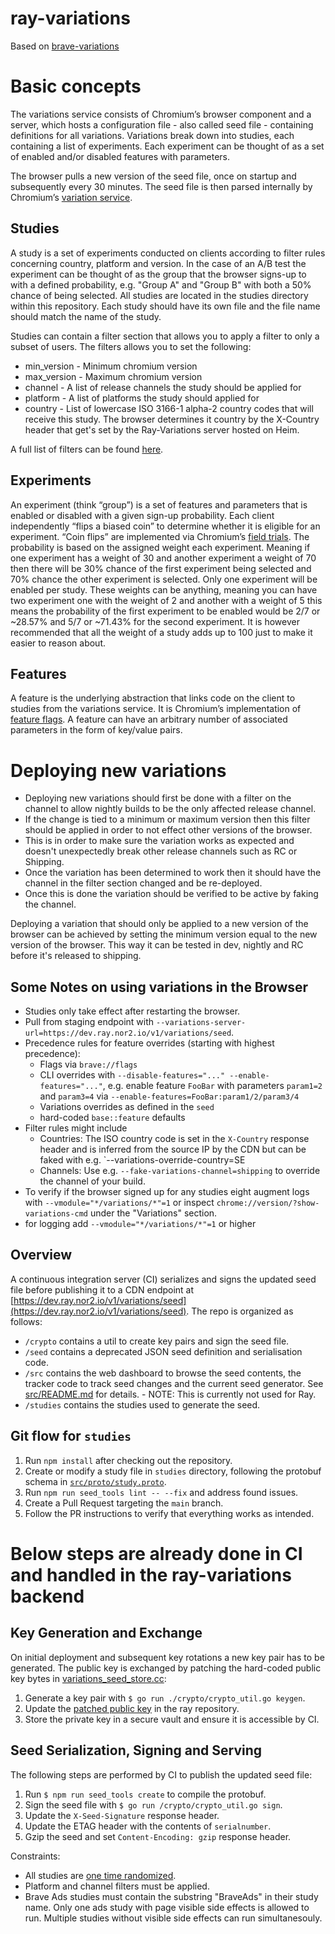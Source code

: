 # ray-variations
Based on [brave-variations](https://github.com/brave/brave-variations)

# Basic concepts

The variations service consists of Chromium’s browser component and a server, which hosts a configuration file - also called seed file - containing definitions for all variations. Variations break down into studies, each containing a list of experiments. Each experiment can be thought of as a set of enabled and/or disabled features with parameters.

The browser pulls a new version of the seed file, once on startup and subsequently every 30 minutes. The seed file is then parsed internally by Chromium’s [variation service](https://source.chromium.org/chromium/chromium/src/+/master:components/variations/service/variations_service.h).

## Studies

A study is a set of experiments conducted on clients according to filter rules concerning country, platform and version. In the case of an A/B test the experiment can be thought of as the group that the browser signs-up to with a defined probability, e.g. "Group A" and "Group B" with both a 50% chance of being selected. All studies are located in the studies directory within this repository. Each study should have its own file and the file name should match the name of the study. 

Studies can contain a filter section that allows you to apply a filter to only a subset of users.
The filters allows you to set the following:
- min_version - Minimum chromium version
- max_version - Maximum chromium version
- channel - A list of release channels the study should be applied for
- platform - A list of platforms the study should applied for
- country - List of lowercase ISO 3166-1 alpha-2 country codes that will receive this study. The browser determines it country by the X-Country header that get's set by the Ray-Variations server hosted on Heim.

A full list of filters can be found [here](https://github.com/raybrowser/ray-variations/blob/380b933de05811efe3d22a8d88c364be479ec0a7/src/proto/study.proto#L298).

## Experiments

An experiment (think “group”) is a set of features and parameters that is enabled or disabled with a given sign-up probability. Each client independently “flips a biased coin” to determine whether it is eligible for an experiment. “Coin flips” are implemented via Chromium’s [field trials](https://source.chromium.org/chromium/chromium/src/+/master:base/metrics/field_trial.h). The probability is based on the assigned weight each experiment. Meaning if one experiment has a weight of 30 and another experiment a weight of 70 then there will be 30% chance of the first experiment being selected and 70% chance the other experiment is selected. Only one experiment will be enabled per study. These weights can be anything, meaning you can have two experiment one with the weight of 2 and another with a weight of 5 this means the probability of the first experiment to be enabled would be 2/7 or ~28.57% and 5/7 or ~71.43% for the second experiment. It is however recommended that all the weight of a study adds up to 100 just to make it easier to reason about.

## Features

A feature is the underlying abstraction that links code on the client to studies from the variations service. It is Chromium’s implementation of [feature flags](https://en.wikipedia.org/wiki/Feature_toggle). A feature can have an arbitrary number of associated parameters in the form of key/value pairs.

# Deploying new variations

- Deploying new variations should first be done with a filter on the channel to allow nightly builds to be the only affected release channel. 
- If the change is tied to a minimum or maximum version then this filter should be applied in order to not effect other versions of the browser. 
- This is in order to make sure the variation works as expected and doesn't unexpectedly break other release channels such as RC or Shipping. 
- Once the variation has been determined to work then it should have the channel in the filter section changed and be re-deployed. 
- Once this is done the variation should be verified to be active by faking the channel.

Deploying a variation that should only be applied to a new version of the browser can be achieved by setting the minimum version equal to the new version of the browser. This way it can be tested in dev, nightly and RC before it's released to shipping.

## Some Notes on using variations in the Browser

- Studies only take effect after restarting the browser.
- Pull from staging endpoint with `--variations-server-url=https://dev.ray.nor2.io/v1/variations/seed`.
- Precedence rules for feature overrides (starting with highest precedence):
    - Flags via `brave://flags`
    - CLI overrides with `--disable-features="..." --enable-features="..."`, e.g. enable feature `FooBar` with parameters `param1=2` and `param3=4` via `--enable-features=FooBar:param1/2/param3/4`
    - Variations overrides as defined in the `seed`
    - hard-coded `base::feature` defaults
- Filter rules might include
    - Countries: The ISO country code is set in the `X-Country` response header and is inferred from the source IP by the CDN but can be faked with e.g. `--variations-override-country=SE
    - Channels: Use e.g. `--fake-variations-channel=shipping` to override the channel of your build.
- To verify if the browser signed up for any studies eight augment logs with `--vmodule="*/variations/*"=1` or inspect `chrome://version/?show-variations-cmd` under the "Variations" section.
- for logging add `--vmodule="*/variations/*"=1` or higher

## Overview

A continuous integration server (CI) serializes and signs the updated seed file before publishing it to a CDN endpoint at [https://dev.ray.nor2.io/v1/variations/seed](https://dev.ray.nor2.io/v1/variations/seed). The repo is organized as follows:

- `/crypto` contains a util to create key pairs and sign the seed file.
- `/seed` contains a deprecated JSON seed definition and serialisation code.
- `/src` contains the web dashboard to browse the seed contents, the tracker code to track seed changes and the current seed generator. See [src/README.md](https://github.com/brave/brave-variations/blob/main/src/README.md) for details. - NOTE: This is currently not used for Ray.
- `/studies` contains the studies used to generate the seed.

## Git flow for `studies`

1. Run `npm install` after checking out the repository.
2. Create or modify a study file in `studies` directory, following the protobuf schema in [`src/proto/study.proto`](https://github.com/raybrowser/ray-variations/blob/main/src/proto/study.proto).
3. Run `npm run seed_tools lint -- --fix` and address found issues.
4. Create a Pull Request targeting the `main` branch.
5. Follow the PR instructions to verify that everything works as intended.

# Below steps are already done in CI and handled in the ray-variations backend
## Key Generation and Exchange

On initial deployment and subsequent key rotations a new key pair has to be generated. The public key is exchanged by patching the hard-coded public key bytes in [variations_seed_store.cc](https://source.chromium.org/chromium/chromium/src/+/main:components/variations/variations_seed_store.cc;l=54;drc=5e751800f8e981ee6a18db8a8fa00883a851ecf7):

1. Generate a key pair with `$ go run ./crypto/crypto_util.go keygen`.
2. Update the [patched public key](https://github.com/raybrowser/chromium-ray-poc/blob/2aa87f3efb6aab9bcd02e7e7a68391ff393ad843/components/variations/variations_seed_store.cc#L54) in the ray repository.
3. Store the private key in a secure vault and ensure it is accessible by CI.

## Seed Serialization, Signing and Serving

The following steps are performed by CI to publish the updated seed file:

1. Run `$ npm run seed_tools create` to compile the protobuf.
2. Sign the seed file with `$ go run /crypto/crypto_util.go sign`.
3. Update the `X-Seed-Signature` response header.
4. Update the ETAG header with the contents of `serialnumber`.
5. Gzip the seed and set `Content-Encoding: gzip` response header.

Constraints:

- All studies are [one time randomized](https://source.chromium.org/chromium/chromium/src/+/main:base/metrics/field_trial.h;l=43;drc=60a72b0afdb415164c8f72cb0cada4317e4464a1).
- Platform and channel filters must be applied.
- Brave Ads studies must contain the substring "BraveAds" in their study name. Only one ads study with page visible side effects is allowed to run. Multiple studies without visible side effects can run simultanesouly.
